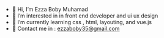 - 👋 Hi, I’m Ezza Boby Muhamad
- 👀 I’m interested in in front end developer and ui ux design
- 🌱 I’m currently learning css , html, layouting, and vue.js
- 💞️ Contact me in : ezzaboby35@gmail.com 


<!---
SayapPutih/SayapPutih is a ✨ special ✨ repository because its `README.md` (this file) appears on your GitHub profile.
You can click the Preview link to take a look at your changes.
--->
